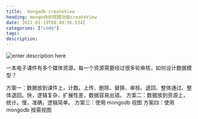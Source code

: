 ```yaml
---
title:  mongodb-createView
heading: mongodb的视图功能createView
date: 2021-01-19T08:49:56.134Z
categories: ["code"]
tags: 
description: 
---
```



![enter description here](https://gitee.com/smile365/blogimg/raw/master/sxy91/1611046301342.png)


一本电子课件有多个媒体资源，每一个资源需要经过很多轮审核，如何设计数据模型？




方案一：数据放到课件上，计数。上传、删除、替换、审核、退回、整体通过、整体退回。快，逻辑复杂，扩展性差，数据容易出错。
方案二：数据放到资源上，统计。慢，准确，逻辑简单。
方案三：使用 mongodb 视图
方案四：使用 mongodb 按需视图

